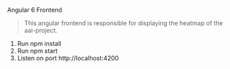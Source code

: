 Angular 6 Frontend

>This angular frontend is responsible for displaying the heatmap of the aai-project. 

1. Run npm install
2. Run npm start
3. Listen on port http://localhost:4200

